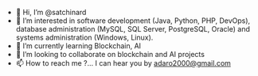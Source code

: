 - 👋 Hi, I’m @satchinard
- 👀 I’m interested in software development (Java, Python, PHP, DevOps), database administration (MySQL, SQL Server, PostgreSQL, Oracle) and systems administration (Windows, Linux).
- 🌱 I’m currently learning Blockchain, AI
- 💞️ I’m looking to collaborate on blockchain and AI projects
- 📫 How to reach me ?... I can hear you by adaro2000@gmail.com

<!---
satchinard/satchinard is a ✨ special ✨ repository because its `README.md` (this file) appears on your GitHub profile.
You can click the Preview link to take a look at your changes.
--->
